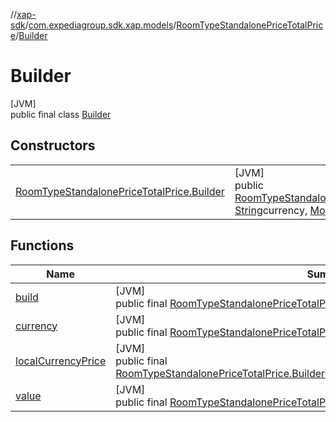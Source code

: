 //[xap-sdk](../../../../index.md)/[com.expediagroup.sdk.xap.models](../../index.md)/[RoomTypeStandalonePriceTotalPrice](../index.md)/[Builder](index.md)

# Builder

[JVM]\
public final class [Builder](index.md)

## Constructors

| | |
|---|---|
| [RoomTypeStandalonePriceTotalPrice.Builder](-room-type-standalone-price-total-price.-builder.md) | [JVM]<br>public [RoomTypeStandalonePriceTotalPrice.Builder](index.md)[RoomTypeStandalonePriceTotalPrice.Builder](-room-type-standalone-price-total-price.-builder.md)([String](https://docs.oracle.com/javase/8/docs/api/java/lang/String.html)value, [String](https://docs.oracle.com/javase/8/docs/api/java/lang/String.html)currency, [Money](../../-money/index.md)localCurrencyPrice) |

## Functions

| Name | Summary |
|---|---|
| [build](build.md) | [JVM]<br>public final [RoomTypeStandalonePriceTotalPrice](../index.md)[build](build.md)() |
| [currency](currency.md) | [JVM]<br>public final [RoomTypeStandalonePriceTotalPrice.Builder](index.md)[currency](currency.md)([String](https://docs.oracle.com/javase/8/docs/api/java/lang/String.html)currency) |
| [localCurrencyPrice](local-currency-price.md) | [JVM]<br>public final [RoomTypeStandalonePriceTotalPrice.Builder](index.md)[localCurrencyPrice](local-currency-price.md)([Money](../../-money/index.md)localCurrencyPrice) |
| [value](value.md) | [JVM]<br>public final [RoomTypeStandalonePriceTotalPrice.Builder](index.md)[value](value.md)([String](https://docs.oracle.com/javase/8/docs/api/java/lang/String.html)value) |
